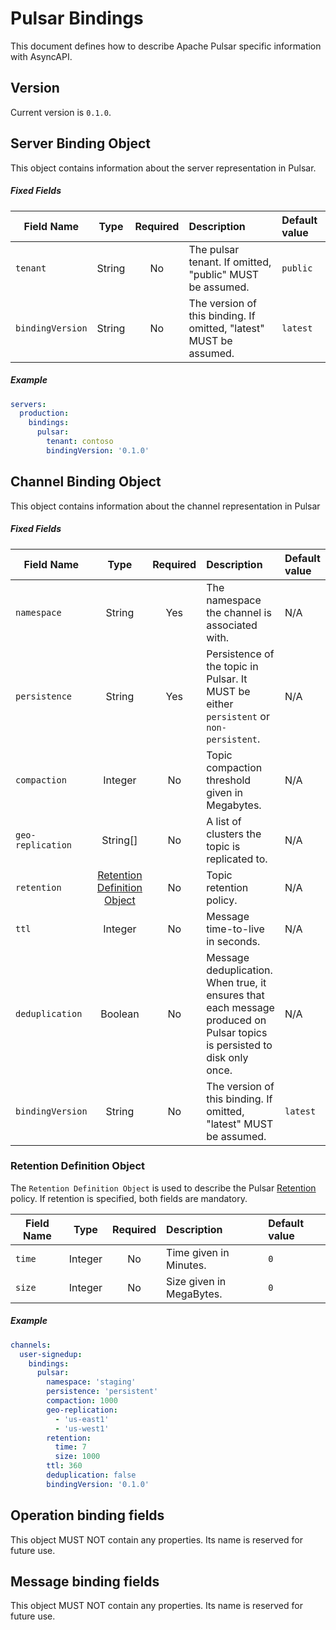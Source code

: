# Pulsar Bindings
This document defines how to describe Apache Pulsar specific information with AsyncAPI.

<a name="version"></a>

## Version

Current version is `0.1.0`.

<a name="server"></a>
## Server Binding Object

This object contains information about the server representation in Pulsar.

##### Fixed Fields

Field Name | Type | Required | Description | Default value |
---|:---:|:---:|:---|:---|
`tenant` | String | No | The pulsar tenant. If omitted, "public" MUST be assumed. | `public` |
`bindingVersion` | String | No | The version of this binding. If omitted, "latest" MUST be assumed. | `latest` |

##### Example

```yaml
servers:
  production:
    bindings:
      pulsar:
        tenant: contoso
        bindingVersion: '0.1.0'
```

<a name="channel"></a>
## Channel Binding Object
This object contains information about the channel representation in Pulsar

##### Fixed Fields

Field Name | Type | Required | Description | Default value |
---|:---:|:---:|:---|:---|
`namespace` | String | Yes |  The namespace the channel is associated with. | N/A |
`persistence` | String | Yes | Persistence of the topic in Pulsar. It MUST be either `persistent` or `non-persistent`. | N/A |
`compaction`| Integer | No | Topic compaction threshold given in Megabytes. | N/A |
`geo-replication` | String[] | No | A list of clusters the topic is replicated to. | N/A |
`retention` | [Retention Definition Object](#retention-definition-object) | No | Topic retention policy.  | N/A |
`ttl` | Integer | No |  Message time-to-live in seconds. | N/A |
`deduplication` | Boolean | No | Message deduplication. When true, it ensures that each message produced on Pulsar topics is persisted to disk only once. | N/A |
`bindingVersion` | String | No | The version of this binding. If omitted, "latest" MUST be assumed. | `latest` |

<a name="retention-definition-object"></a>
### Retention Definition Object
The `Retention Definition Object` is used to describe the Pulsar [Retention](https://pulsar.apache.org/docs/cookbooks-retention-expiry/) policy. If retention is specified, both fields are mandatory.

Field Name | Type | Required | Description | Default value |
---|:---:|:---:|:---|:---|
`time`|Integer| No | Time given in Minutes. | `0` |
`size`|Integer| No |Size given in MegaBytes. | `0` |

##### Example

```yaml
channels:
  user-signedup:
    bindings:
      pulsar:
        namespace: 'staging'
        persistence: 'persistent'
        compaction: 1000
        geo-replication:
          - 'us-east1'
          - 'us-west1'
        retention:
          time: 7
          size: 1000
        ttl: 360
        deduplication: false
        bindingVersion: '0.1.0'
```

<a name="operation"></a>
## Operation binding fields
This object MUST NOT contain any properties. Its name is reserved for future use.

<a name="message"></a>
## Message binding fields
This object MUST NOT contain any properties. Its name is reserved for future use.